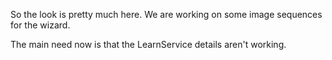 So the look is pretty much here. We are working on some image sequences for the wizard. 

The main need now is that the LearnService details aren't working. 
